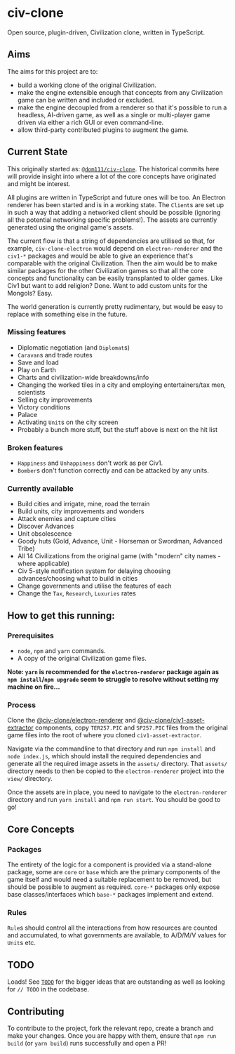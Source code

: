 # civ-clone

Open source, plugin-driven, Civilization clone, written in TypeScript.

## Aims

The aims for this project are to:

- build a working clone of the original Civilization.
- make the engine extensible enough that concepts from any Civilization game can be written and included or excluded.
- make the engine decoupled from a renderer so that it's possible to run a headless, AI-driven game, as well as a single
  or multi-player game driven via either a rich GUI or even command-line.
- allow third-party contributed plugins to augment the game.

## Current State

This originally started as: [`@dom111/civ-clone`](https://github.com/dom111/civ-clone). The historical commits here will
provide insight into where a lot of the core concepts have originated and might be interest.

All plugins are written in TypeScript and future ones will be too. An Electron renderer has been started and is in a
working state. The `Client`s are set up in such a way that adding a networked client should be possible (ignoring all
the potential networking specific problems!). The assets are currently generated using the original game's assets.

The current flow is that a string of dependencies are utilised so that, for example, `civ-clone-electron` would depend
on `electron-renderer` and the `civ1-*` packages and would be able to give an experience that's comparable with the
original Civilization. Then the aim would be to make similar packages for the other Civilization games so that all the
core concepts and functionality can be easily transplanted to older games. Like Civ1 but want to add religion? Done.
Want to add custom units for the Mongols? Easy.

The world generation is currently pretty rudimentary, but would be easy to replace with something else in the future.

### Missing features

- Diplomatic negotiation (and `Diplomat`s)
- `Caravan`s and trade routes
- Save and load
- Play on Earth
- Charts and civilization-wide breakdowns/info
- Changing the worked tiles in a city and employing entertainers/tax men, scientists
- Selling city improvements
- Victory conditions
- Palace
- Activating `Unit`s on the city screen
- Probably a bunch more stuff, but the stuff above is next on the hit list

### Broken features

- `Happiness` and `Unhappiness` don't work as per Civ1.
- `Bomber`s don't function correctly and can be attacked by any units.

### Currently available

- Build cities and irrigate, mine, road the terrain
- Build units, city improvements and wonders
- Attack enemies and capture cities
- Discover Advances
- Unit obsolescence
- Goody huts (Gold, Advance, Unit - Horseman or Swordman, Advanced Tribe)
- All 14 Civilizations from the original game (with "modern" city names - where applicable)
- Civ 5-style notification system for delaying choosing advances/choosing what to build in cities
- Change governments and utilise the features of each
- Change the `Tax`, `Research`, `Luxuries` rates

## How to get this running:

### Prerequisites

- `node`, `npm` and `yarn` commands.
- A copy of the original Civilization game files.

__Note: `yarn` is recommended for the `electron-renderer` package again as `npm install`/`npm upgrade` seem to struggle
to resolve without setting my machine on fire...__

### Process

Clone the [@civ-clone/electron-renderer](https://github.com/civ-clone/electron-renderer) and
[@civ-clone/civ1-asset-extractor](https://github.com/civ-clone/civ1-asset-extractor) components, copy `TER257.PIC` and
`SP257.PIC` files from the original game files into the root of where you cloned `civ1-asset-extractor`. 

Navigate via the commandline to that directory and run `npm install` and `node index.js`, which should install the
required dependencies and generate all the required image assets in the `assets/` directory. That `assets/` directory
needs to then be copied to the `electron-renderer` project into the `view/` directory.

Once the assets are in place, you need to navigate to the `electron-renderer` directory and run `yarn install` and
`npm run start`. You should be good to go!

## Core Concepts

### Packages

The entirety of the logic for a component is provided via a stand-alone package, some are `core` or `base` which are the
primary components of the game itself and would need a suitable replacement to be removed, but should be possible to
augment as required. `core-*` packages only expose base classes/interfaces which `base-*` packages implement and extend.

### Rules

`Rule`s should control all the interactions from how resources are counted and accumulated, to what governments are
available, to A/D/M/V values for `Unit`s etc. 

## TODO

Loads! See [`TODO`](https://github.com/civ-clone/civ-clone/blob/master/TODO.md) for the bigger ideas that are
outstanding as well as looking for `// TODO` in the codebase.

## Contributing

To contribute to the project, fork the relevant repo, create a branch and make your changes. Once you are happy with
them, ensure that `npm run build` (or `yarn build`) runs successfully and open a PR!
